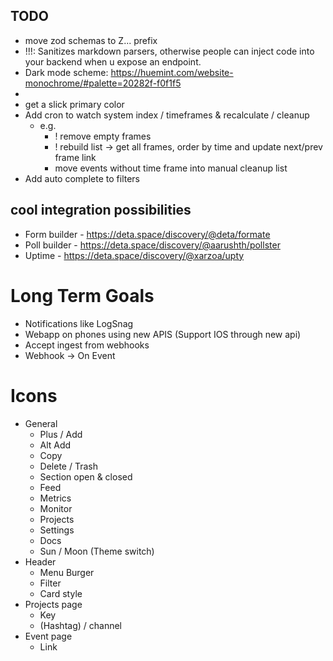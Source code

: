 ## TODO

- move zod schemas to Z... prefix
-   !!!: Sanitizes markdown parsers, otherwise people can inject code into your backend when u expose an endpoint.
-   Dark mode scheme: https://huemint.com/website-monochrome/#palette=20282f-f0f1f5
-   <meta name="theme-color" content="#4285f4" />
-   get a slick primary color
-   Add cron to watch system index / timeframes & recalculate / cleanup
    -   e.g.
        -   ! remove empty frames
        -   ! rebuild list -> get all frames, order by time and update next/prev frame link
        -   move events without time frame into manual cleanup list
-   Add auto complete to filters

## cool integration possibilities

-   Form builder - https://deta.space/discovery/@deta/formate
-   Poll builder - https://deta.space/discovery/@aarushth/pollster
-   Uptime - https://deta.space/discovery/@xarzoa/upty

# Long Term Goals

-   Notifications like LogSnag
-   Webapp on phones using new APIS (Support IOS through new api)
-   Accept ingest from webhooks
-   Webhook -> On Event

# Icons

- General
    - Plus / Add
    - Alt Add
    - Copy
    - Delete / Trash
    - Section open & closed
    - Feed
    - Metrics
    - Monitor
    - Projects
    - Settings
    - Docs
    - Sun / Moon (Theme switch)
- Header
    - Menu Burger
    - Filter
    - Card style
- Projects page
    - Key
    - (Hashtag) / channel
- Event page
    - Link

